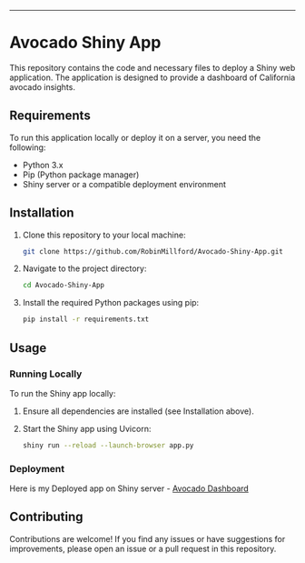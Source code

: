 

---

# Avocado Shiny App

This repository contains the code and necessary files to deploy a Shiny web application. The application is designed to provide a dashboard of California avocado insights.

## Requirements

To run this application locally or deploy it on a server, you need the following:

- Python 3.x
- Pip (Python package manager)
- Shiny server or a compatible deployment environment

## Installation

1. Clone this repository to your local machine:

   ```bash
   git clone https://github.com/RobinMillford/Avocado-Shiny-App.git
   ```

2. Navigate to the project directory:

   ```bash
   cd Avocado-Shiny-App
   ```

3. Install the required Python packages using pip:

   ```bash
   pip install -r requirements.txt
   ```

## Usage

### Running Locally

To run the Shiny app locally:

1. Ensure all dependencies are installed (see Installation above).
   
2. Start the Shiny app using Uvicorn:

   ```bash
   shiny run --reload --launch-browser app.py 
   ```

### Deployment

Here is my Deployed app on Shiny server - [Avocado Dashboard](https://robinmillford.shinyapps.io/avocado-app/)

## Contributing

Contributions are welcome! If you find any issues or have suggestions for improvements, please open an issue or a pull request in this repository.
